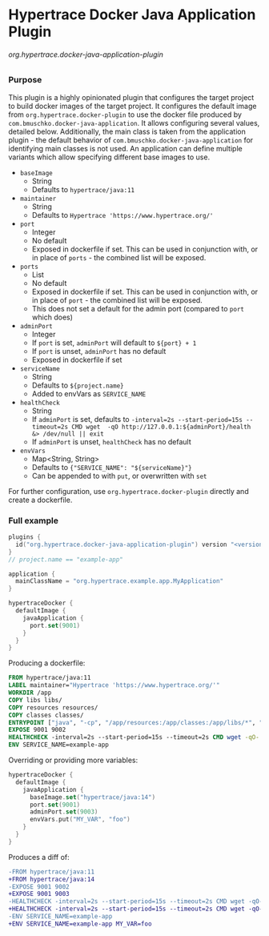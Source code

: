 
# Hypertrace Docker Java Application Plugin
###### org.hypertrace.docker-java-application-plugin

### Purpose
This plugin is a highly opinionated plugin that configures the target project to build docker images of the target project.
It configures the default image from `org.hypertrace.docker-plugin` to use the docker file produced by
`com.bmuschko.docker-java-application`. It allows configuring several values, detailed below. 
Additionally, the main class is taken from the application plugin - the
default behavior of `com.bmuschko.docker-java-application` for identifying main classes is not used.
An application can define multiple variants which allow specifying different base images to use.

- `baseImage`
    - String
    - Defaults to `hypertrace/java:11`
- `maintainer`
    - String
    - Defaults to `Hypertrace 'https://www.hypertrace.org/'`
- `port`
    - Integer
    - No default
    - Exposed in dockerfile if set. This can be used in conjunction with, or in place of `ports` - the combined list will be exposed.
- `ports`
  - List<Integer>
  - No default
  - Exposed in dockerfile if set. This can be used in conjunction with, or in place of `port` - the combined list will be exposed.
  - This does not set a default for the admin port (compared to `port` which does)
- `adminPort`
    - Integer
    - If `port` is set, `adminPort` will default to `${port} + 1`
    - If `port` is unset, `adminPort` has no default
    - Exposed in dockerfile if set
- `serviceName`
    - String
    - Defaults to `${project.name}`
    - Added to envVars as `SERVICE_NAME`
- `healthCheck`
    - String
    - If `adminPort` is set, defaults to `-interval=2s --start-period=15s --timeout=2s CMD wget  -qO http://127.0.0.1:${adminPort}/health &> /dev/null || exit`
    - If `adminPort` is unset, `healthCheck` has no default
- `envVars`
    - Map<String, String>
    - Defaults to `{"SERVICE_NAME": "${serviceName}"}`
    - Can be appended to with `put`, or overwritten with `set`


For further configuration, use `org.hypertrace.docker-plugin` directly and create a dockerfile.

### Full example

```kotlin
plugins {
  id("org.hypertrace.docker-java-application-plugin") version "<version>"
}
// project.name == "example-app"

application {
  mainClassName = "org.hypertrace.example.app.MyApplication"
}

hypertraceDocker {
  defaultImage {
    javaApplication {
      port.set(9001)
    }
  }
}
```

Producing a dockerfile:
```Dockerfile
FROM hypertrace/java:11
LABEL maintainer="Hypertrace 'https://www.hypertrace.org/'"
WORKDIR /app
COPY libs libs/
COPY resources resources/
COPY classes classes/
ENTRYPOINT ["java", "-cp", "/app/resources:/app/classes:/app/libs/*", "org.hypertrace.example.app.MyApplication"]
EXPOSE 9001 9002
HEALTHCHECK -interval=2s --start-period=15s --timeout=2s CMD wget -qO- http://127.0.0.1:9002/health &> /dev/null || exit 1
ENV SERVICE_NAME=example-app
```

Overriding or providing more variables:
```kotlin
hypertraceDocker {
  defaultImage {
    javaApplication {
      baseImage.set("hypertrace/java:14")
      port.set(9001)
      adminPort.set(9003)
      envVars.put("MY_VAR", "foo")
    }
  }
}
```

Produces a diff of:
```diff
-FROM hypertrace/java:11
+FROM hypertrace/java:14
-EXPOSE 9001 9002
+EXPOSE 9001 9003
-HEALTHCHECK -interval=2s --start-period=15s --timeout=2s CMD wget -qO- http://127.0.0.1:9002/health &> /dev/null || exit 1
+HEALTHCHECK -interval=2s --start-period=15s --timeout=2s CMD wget -qO- http://127.0.0.1:9003/health &> /dev/null || exit 1
-ENV SERVICE_NAME=example-app
+ENV SERVICE_NAME=example-app MY_VAR=foo
```